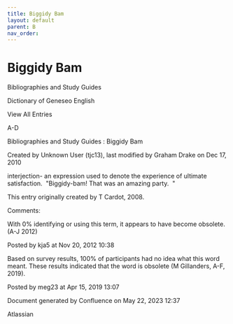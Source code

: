 ```yaml
---
title: Biggidy Bam
layout: default
parent: B
nav_order:
---
```


# Biggidy Bam

Bibliographies and Study Guides

Dictionary of Geneseo English

View All Entries

A-D

Bibliographies and Study Guides : Biggidy Bam

Created by  Unknown User (tjc13), last modified by  Graham Drake on Dec 17, 2010

interjection- an expression used to denote the experience of ultimate satisfaction.  &quot;Biggidy-bam! That was an amazing party.  &quot;

This entry originally created by T Cardot, 2008.

Comments:

With 0% identifying or using this term, it appears to have become obsolete. (A-J 2012)

Posted by kja5 at Nov 20, 2012 10:38

Based on survey results, 100% of participants had no idea what this word meant. These results indicated that the word is obsolete (M Gillanders, A-F, 2019).

Posted by meg23 at Apr 15, 2019 13:07

Document generated by Confluence on May 22, 2023 12:37

Atlassian
